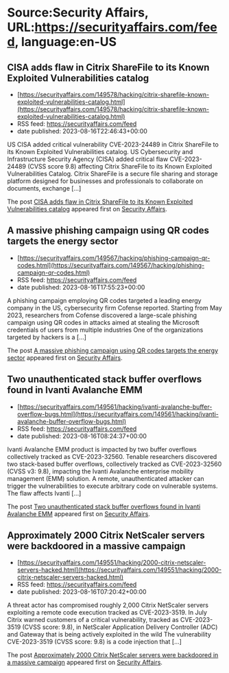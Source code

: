 # Source:Security Affairs, URL:https://securityaffairs.com/feed, language:en-US

## CISA adds flaw in Citrix ShareFile to its Known Exploited Vulnerabilities catalog
 - [https://securityaffairs.com/149578/hacking/citrix-sharefile-known-exploited-vulnerabilities-catalog.html](https://securityaffairs.com/149578/hacking/citrix-sharefile-known-exploited-vulnerabilities-catalog.html)
 - RSS feed: https://securityaffairs.com/feed
 - date published: 2023-08-16T22:46:43+00:00

<p>US CISA added critical vulnerability CVE-2023-24489 in Citrix ShareFile to its Known Exploited Vulnerabilities catalog. US Cybersecurity and Infrastructure Security Agency (CISA) added critical flaw&#160;CVE-2023-24489&#160;(CVSS score 9.8) affecting Citrix ShareFile to its&#160;Known Exploited Vulnerabilities Catalog. Citrix ShareFile is a secure file sharing and storage platform designed for businesses and professionals to collaborate on documents, exchange [&#8230;]</p>
<p>The post <a href="https://securityaffairs.com/149578/hacking/citrix-sharefile-known-exploited-vulnerabilities-catalog.html" rel="nofollow">CISA adds flaw in Citrix ShareFile to its Known Exploited Vulnerabilities catalog</a> appeared first on <a href="https://securityaffairs.com" rel="nofollow">Security Affairs</a>.</p>

## A massive phishing campaign using QR codes targets the energy sector
 - [https://securityaffairs.com/149567/hacking/phishing-campaign-qr-codes.html](https://securityaffairs.com/149567/hacking/phishing-campaign-qr-codes.html)
 - RSS feed: https://securityaffairs.com/feed
 - date published: 2023-08-16T17:55:23+00:00

<p>A phishing campaign employing QR codes targeted a leading energy company in the US, cybersecurity firm Cofense reported. Starting from May 2023, researchers from Cofense discovered a large-scale phishing campaign using QR codes in attacks aimed at stealing the Microsoft credentials of users from multiple industries One of the organizations targeted by hackers is a [&#8230;]</p>
<p>The post <a href="https://securityaffairs.com/149567/hacking/phishing-campaign-qr-codes.html" rel="nofollow">A massive phishing campaign using QR codes targets the energy sector</a> appeared first on <a href="https://securityaffairs.com" rel="nofollow">Security Affairs</a>.</p>

## Two unauthenticated stack buffer overflows found in Ivanti Avalanche EMM
 - [https://securityaffairs.com/149561/hacking/ivanti-avalanche-buffer-overflow-bugs.html](https://securityaffairs.com/149561/hacking/ivanti-avalanche-buffer-overflow-bugs.html)
 - RSS feed: https://securityaffairs.com/feed
 - date published: 2023-08-16T08:24:37+00:00

<p>Ivanti Avalanche EMM product is impacted by two buffer overflows collectively tracked as CVE-2023-32560. Tenable researchers&#160;discovered two stack-based buffer overflows, collectively tracked as CVE-2023-32560 (CVSS v3: 9.8), impacting the Ivanti Avalanche enterprise mobility management (EMM) solution. A remote, unauthenticated attacker can trigger the vulnerabilities to execute arbitrary code on vulnerable systems. The flaw affects Ivanti [&#8230;]</p>
<p>The post <a href="https://securityaffairs.com/149561/hacking/ivanti-avalanche-buffer-overflow-bugs.html" rel="nofollow">Two unauthenticated stack buffer overflows found in Ivanti Avalanche EMM</a> appeared first on <a href="https://securityaffairs.com" rel="nofollow">Security Affairs</a>.</p>

## Approximately 2000 Citrix NetScaler servers were backdoored in a massive campaign
 - [https://securityaffairs.com/149551/hacking/2000-citrix-netscaler-servers-hacked.html](https://securityaffairs.com/149551/hacking/2000-citrix-netscaler-servers-hacked.html)
 - RSS feed: https://securityaffairs.com/feed
 - date published: 2023-08-16T07:20:42+00:00

<p>A threat actor has compromised roughly 2,000 Citrix NetScaler servers exploiting a remote code execution tracked as CVE-2023-3519. In July Citrix warned customers of a critical vulnerability, tracked as CVE-2023-3519 (CVSS score: 9.8), in NetScaler Application Delivery Controller (ADC) and Gateway that is being actively exploited in the wild The vulnerability CVE-2023-3519 (CVSS score: 9.8) is a code injection that [&#8230;]</p>
<p>The post <a href="https://securityaffairs.com/149551/hacking/2000-citrix-netscaler-servers-hacked.html" rel="nofollow">Approximately 2000 Citrix NetScaler servers were backdoored in a massive campaign</a> appeared first on <a href="https://securityaffairs.com" rel="nofollow">Security Affairs</a>.</p>

